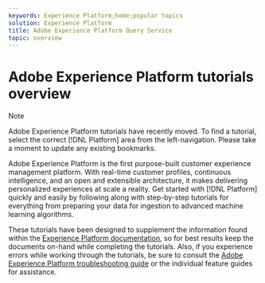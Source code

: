 ```yaml
---
keywords: Experience Platform;home;popular topics
solution: Experience Platform
title: Adobe Experience Platform Query Service
topic: overview
---
```


# Adobe Experience Platform tutorials overview

>[!NOTE]
>
>Adobe Experience Platform tutorials have recently moved. To find a tutorial, select the correct [!DNL Platform] area from the left-navigation. Please take a moment to update any existing bookmarks.

Adobe Experience Platform is the first purpose-built customer experience management platform. With real-time customer profiles, continuous intelligence, and an open and extensible architecture, it makes delivering personalized experiences at scale a reality. Get started with [!DNL Platform] quickly and easily by following along with step-by-step tutorials for everything from preparing your data for ingestion to advanced machine learning algorithms. 

These tutorials have been designed to supplement the information found within the [Experience Platform documentation](../landing/documentation/overview.md), so for best results keep the documents on-hand while completing the tutorials. Also, if you experience errors while working through the tutorials, be sure to consult the [Adobe Experience Platform troubleshooting guide](../landing/troubleshooting.md) or the individual feature guides for assistance.
